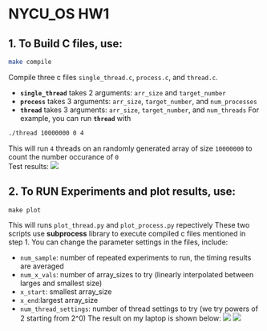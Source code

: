 # NYCU_OS HW1

## 1. To Build C files, use:  
```bash
make compile
```
Compile three c files `single_thread.c`, `process.c`, and `thread.c`. 
- **`single_thread`** takes 2 arguments: `arr_size` and `target_number`
- **`process`** takes 3 arguments: `arr_size`, `target_number`, and `num_processes`
- **`thread`** takes 3 arguments: `arr_size`, `target_number`, and `num_threads`
For example, you can run **`thread`** with
```bash
./thread 10000000 0 4
```
This will run `4` threads on an randomly generated array of size `10000000` to count the number occurance of `0`  
Test results:
![](https://i.imgur.com/KxlC44X.png)


## 2. To RUN Experiments and plot results, use:
```
make plot 
```
This will runs `plot_thread.py` and `plot_process.py` repectively
These two scripts use **subprocess** library to execute compiled c files mentioned in step 1.
You can change the parameter settings in the files, include:
- `num_sample`: number of repeated experiments to run, the timing results are averaged
- `num_x_vals`: number of array_sizes to try (linearly interpolated between larges and smallest size)
- `x_start`: smallest array_size
- `x_end`:largest array_size
- `num_thread_settings`: number of thread settings to try (we try powers of 2 starting from 2^0)
The result on my laptop is shown below:
![](https://i.imgur.com/Iz8Eh4w.png)
![](https://i.imgur.com/U9Wg2N2.png)

